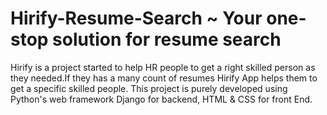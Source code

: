 # Hirify-Resume-Search ~ Your one-stop solution for resume search
Hirify is a project started to help HR people to get a right skilled person as they needed.If they has a many count of resumes Hirify App helps them to get a specific skilled people. This project is purely developed using Python's web framework Django for backend, HTML & CSS for front End.
